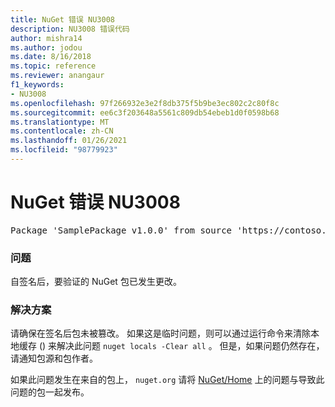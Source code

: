 ```yaml
---
title: NuGet 错误 NU3008
description: NU3008 错误代码
author: mishra14
ms.author: jodou
ms.date: 8/16/2018
ms.topic: reference
ms.reviewer: anangaur
f1_keywords:
- NU3008
ms.openlocfilehash: 97f266932e3e2f8db375f5b9be3ec802c2c80f8c
ms.sourcegitcommit: ee6c3f203648a5561c809db54ebeb1d0f0598b68
ms.translationtype: MT
ms.contentlocale: zh-CN
ms.lasthandoff: 01/26/2021
ms.locfileid: "98779923"
---
```

# <a name="nuget-error-nu3008"></a>NuGet 错误 NU3008

<pre>Package 'SamplePackage v1.0.0' from source 'https://contoso.com/index.json': The package integrity check failed.</pre>

### <a name="issue"></a>问题

自签名后，要验证的 NuGet 包已发生更改。


### <a name="solution"></a>解决方案

请确保在签名后包未被篡改。 如果这是临时问题，则可以通过运行命令来清除本地缓存 () 来解决此问题 `nuget locals -Clear all` 。 但是，如果问题仍然存在，请通知包源和包作者。

如果此问题发生在来自的包上， `nuget.org` 请将 [NuGet/Home](https://github.com/NuGet/Home/issues) 上的问题与导致此问题的包一起发布。


